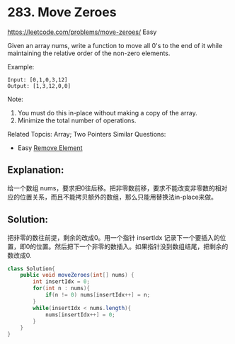 # 283. Move Zeroes
<https://leetcode.com/problems/move-zeroes/>
Easy

Given an array nums, write a function to move all 0's to the end of it while maintaining the relative order of the non-zero elements.

Example:

    Input: [0,1,0,3,12]
    Output: [1,3,12,0,0]
Note:

1. You must do this in-place without making a copy of the array.
2. Minimize the total number of operations.

Related Topcis: Array; Two Pointers
Similar Questions: 
* Easy [Remove Element](https://leetcode.com/problems/remove-element/)


## Explanation: 
给一个数组 nums，要求把0往后移。把非零数前移，要求不能改变非零数的相对应的位置关系，而且不能拷贝额外的数组，那么只能用替换法in-place来做。

## Solution: 
把非零的数往前提，剩余的改成0。用一个指针 insertIdx 记录下一个要插入的位置，即0的位置。然后把下一个非零的数插入。如果指针没到数组结尾，把剩余的数改成0.

```java
class Solution{
    public void moveZeroes(int[] nums) {
        int insertIdx = 0;
        for(int n : nums){
            if(n != 0) nums[insertIdx++] = n;
        }
        while(insertIdx < nums.length){
            nums[insertIdx++] = 0;
        }
    }
}
```